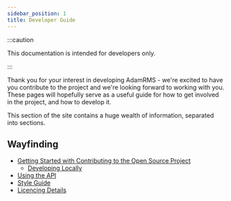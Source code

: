 ```yaml
---
sidebar_position: 1
title: Developer Guide
---
```


:::caution

This documentation is intended for developers only.

:::

Thank you for your interest in developing AdamRMS - we're excited to have you contribute to the project and we're looking forward to working with you. These pages will hopefully serve as a useful guide for how to get involved in the project, and how to develop it.

This section of the site contains a huge wealth of information, separated into sections.

## Wayfinding

- [Getting Started with Contributing to the Open Source Project](./contributing)
  - [Developing Locally](./repo/intro)
- [Using the API](../../../api)
- [Style Guide](./style-guide)
- [Licencing Details](./licence-details)
